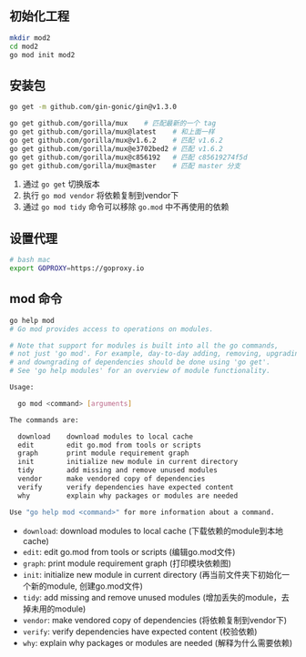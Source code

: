 
## 初始化工程

```bash
mkdir mod2
cd mod2
go mod init mod2
```

## 安装包

```bash
go get -m github.com/gin-gonic/gin@v1.3.0

go get github.com/gorilla/mux    # 匹配最新的一个 tag
go get github.com/gorilla/mux@latest    # 和上面一样
go get github.com/gorilla/mux@v1.6.2    # 匹配 v1.6.2
go get github.com/gorilla/mux@e3702bed2 # 匹配 v1.6.2
go get github.com/gorilla/mux@c856192   # 匹配 c85619274f5d
go get github.com/gorilla/mux@master    # 匹配 master 分支
```

1. 通过 `go get` 切换版本
2. 执行 `go mod vendor` 将依赖复制到vendor下
3. 通过 `go mod tidy` 命令可以移除 `go.mod` 中不再使用的依赖

## 设置代理

```bash
# bash mac
export GOPROXY=https://goproxy.io
```

## mod 命令

```bash
go help mod
# Go mod provides access to operations on modules.

# Note that support for modules is built into all the go commands,
# not just 'go mod'. For example, day-to-day adding, removing, upgrading,
# and downgrading of dependencies should be done using 'go get'.
# See 'go help modules' for an overview of module functionality.

Usage:

  go mod <command> [arguments]

The commands are:

  download    download modules to local cache
  edit        edit go.mod from tools or scripts
  graph       print module requirement graph
  init        initialize new module in current directory
  tidy        add missing and remove unused modules
  vendor      make vendored copy of dependencies
  verify      verify dependencies have expected content
  why         explain why packages or modules are needed

Use "go help mod <command>" for more information about a command.
```

- `download`: download modules to local cache (下载依赖的module到本地cache)
- `edit`: edit go.mod from tools or scripts (编辑go.mod文件)
- `graph`: print module requirement graph (打印模块依赖图)
- `init`: initialize new module in current directory (再当前文件夹下初始化一个新的module, 创建go.mod文件)
- `tidy`: add missing and remove unused modules (增加丢失的module，去掉未用的module)
- `vendor`: make vendored copy of dependencies (将依赖复制到vendor下)
- `verify`: verify dependencies have expected content (校验依赖)
- `why`: explain why packages or modules are needed (解释为什么需要依赖)